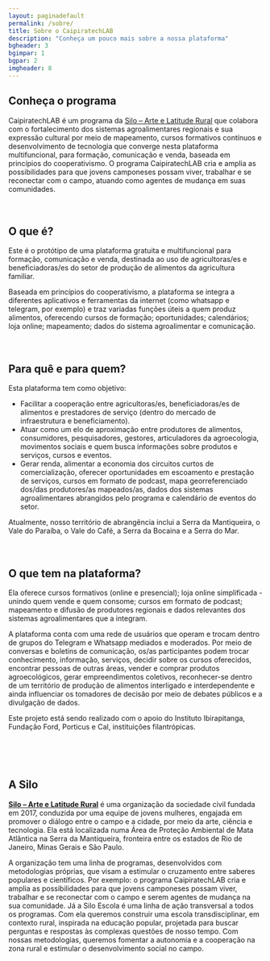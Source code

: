 ```yaml
---
layout: paginadefault
permalink: /sobre/
title: Sobre o CaipiratechLAB
description: "Conheça um pouco mais sobre a nossa plataforma"
bgheader: 3
bgimpar: 1
bgpar: 2 
imgheader: 8 
---
```



## Conheça o programa

CaipiratechLAB é um programa da [Silo – Arte e Latitude Rural](https://silo.org.br/) que colabora com o fortalecimento dos sistemas agroalimentares regionais e sua expressão cultural por meio de mapeamento, cursos formativos contínuos e desenvolvimento de tecnologia que converge nesta plataforma multifuncional, para formação, comunicação e venda, baseada em princípios do cooperativismo. O programa CaipiratechLAB cria e amplia as possibilidades para que jovens camponeses possam viver, trabalhar e se reconectar com o campo, atuando como agentes de mudança em suas comunidades.
<br><br><br>



## O que é?

Este é o protótipo de uma plataforma gratuita e multifuncional para formação, comunicação e venda, destinada ao uso de agricultoras/es e beneficiadoras/es do setor de produção de alimentos da agricultura familiar. 

Baseada em princípios do cooperativismo, a plataforma se integra a diferentes aplicativos e ferramentas da internet (como whatsapp e telegram, por exemplo) e traz variadas funções úteis a quem produz alimentos, oferecendo cursos de formação; oportunidades; calendários; loja online; mapeamento; dados do sistema agroalimentar e comunicação.
<br><br><br>



## Para quê e para quem?

Esta plataforma tem como objetivo:

- Facilitar a cooperação entre agricultoras/es, beneficiadoras/es de alimentos e prestadores de serviço (dentro do mercado de infraestrutura e beneficiamento).
- Atuar como um elo de aproximação entre produtores de alimentos, consumidores, pesquisadores, gestores, articuladores da agroecologia, movimentos sociais e quem busca informações sobre produtos e serviços, cursos e eventos.
- Gerar renda, alimentar a economia dos circuitos curtos de comercialização, oferecer oportunidades em escoamento e prestação de serviços, cursos em formato de podcast, mapa georreferenciado dos/das produtores/as mapeados/as, dados dos sistemas agroalimentares abrangidos pelo programa e calendário de eventos do setor.

Atualmente, nosso território de abrangência inclui a Serra da Mantiqueira, o Vale do Paraíba, o Vale do Café, a Serra da Bocaina e a Serra do Mar. 
<br><br><br>



## O que tem na plataforma?

Ela oferece cursos formativos (online e presencial); loja online simplificada - unindo quem vende e quem consome; cursos em formato de podcast; mapeamento e difusão de produtores regionais e dados relevantes dos sistemas agroalimentares que a integram.

A plataforma conta com uma rede de usuários que operam e trocam dentro de grupos do Telegram e Whatsapp mediados e moderados. Por meio de conversas e boletins de comunicação, os/as participantes podem trocar conhecimento, informação, serviços, decidir sobre os cursos oferecidos, encontrar pessoas de outras áreas, vender e comprar produtos agroecológicos, gerar empreendimentos coletivos, reconhecer-se dentro de um território de produção de alimentos interligado e interdependente e ainda influenciar os tomadores de decisão por meio de debates públicos e a divulgação de dados.

Este projeto está sendo realizado com o apoio do Instituto Ibirapitanga, Fundação Ford, Porticus e Cal, instituições filantrópicas.

<br><br><br>



## A Silo

**[Silo – Arte e Latitude Rural](https://silo.org.br/)** é uma organização da sociedade civil fundada em 2017, conduzida por uma equipe de jovens mulheres, engajada em promover o diálogo entre o campo e a cidade, por meio da arte, ciência e tecnologia. Ela está localizada numa Área de Proteção Ambiental de Mata Atlântica na Serra da Mantiqueira, fronteira entre os estados de Rio de Janeiro, Minas Gerais e São Paulo.

A organização tem uma linha de programas, desenvolvidos com metodologias próprias, que visam a estimular o cruzamento entre saberes populares e científicos. Por exemplo: o programa CaipiratechLAB cria e amplia as possibilidades para que jovens camponeses possam viver, trabalhar e se reconectar com o campo e serem agentes de mudança na sua comunidade. Já a Silo Escola é uma linha de ação transversal a todos os programas. Com ela queremos construir uma escola transdisciplinar, em contexto rural, inspirada na educação popular, projetada para buscar perguntas e respostas às complexas questões de nosso tempo. Com nossas metodologias, queremos fomentar a autonomia e a cooperação na zona rural e estimular o desenvolvimento social no campo.
